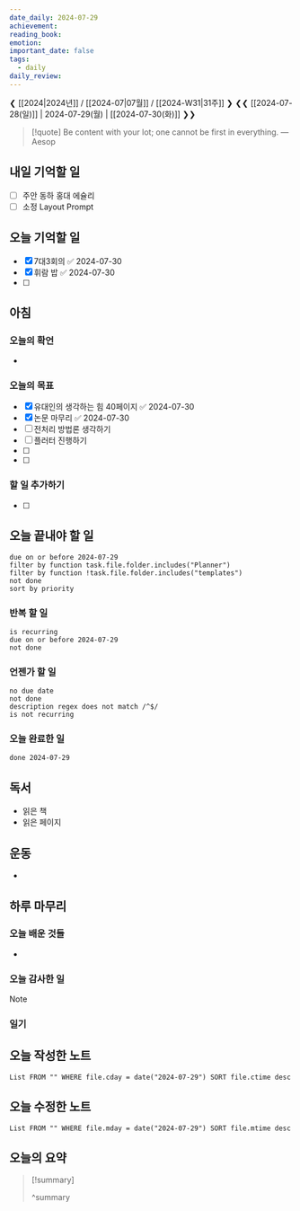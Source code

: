 ```yaml
---
date_daily: 2024-07-29
achievement: 
reading_book: 
emotion: 
important_date: false
tags:
  - daily
daily_review:
---
```

❮ [[2024|2024년]] / [[2024-07|07월]] / [[2024-W31|31주]] ❯
❮❮ [[2024-07-28(일)]] | 2024-07-29(월) | [[2024-07-30(화)]] ❯❯


> [!quote] Be content with your lot; one cannot be first in everything.
> — Aesop

## 내일 기억할 일 
- [ ] 주안 동하 홍대 에슐리 
- [ ] 소정 Layout Prompt

## 오늘 기억할 일
- [x] 7대3회의 ✅ 2024-07-30
- [x] 휘람 밥 ✅ 2024-07-30
- [ ] 
## 아침 
### 오늘의 확언 
- 
### 오늘의 목표 
- [x] 유대인의 생각하는 힘 40페이지 ✅ 2024-07-30
- [x] 논문 마무리 ✅ 2024-07-30
- [ ] 전처리 방법론 생각하기
- [ ] 플러터 진행하기
- [ ] 
- [ ] 

### 할 일 추가하기 
- [ ] 

## 오늘 끝내야 할 일 
```tasks
due on or before 2024-07-29 
filter by function task.file.folder.includes("Planner") 
filter by function !task.file.folder.includes("templates") 
not done 
sort by priority 
```
### 반복 할 일 
```tasks
is recurring
due on or before 2024-07-29 
not done
```

### 언젠가 할 일 
```tasks 
no due date 
not done 
description regex does not match /^$/
is not recurring
``` 
### 오늘 완료한 일 
```tasks
done 2024-07-29 
``` 
## 독서 
- 읽은 책 
- 읽은 페이지 
## 운동 
- 
## 하루 마무리 
### 오늘 배운 것들 
- 
### 오늘 감사한 일 
>[!note] 


### 일기 
## 오늘 작성한 노트 
```dataview 
List FROM "" WHERE file.cday = date("2024-07-29") SORT file.ctime desc 
``` 
## 오늘 수정한 노트 
 ```dataview 
 List FROM "" WHERE file.mday = date("2024-07-29") SORT file.mtime desc 
 ```
 ## 오늘의 요약
>[!summary]
>
>^summary

